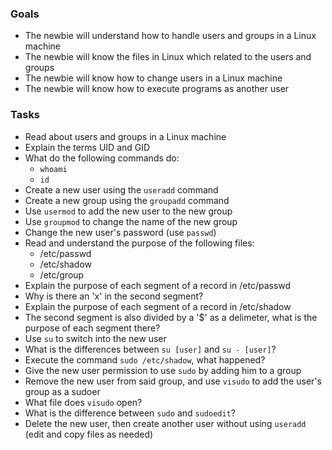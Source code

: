 
### Goals
- The newbie will understand how to handle users and groups in a Linux machine
- The newbie will know the files in Linux which related to the users and groups
- The newbie will know how to change users in a Linux machine
- The newbie will know how to execute programs as another user

### Tasks
- Read about users and groups in a Linux machine
- Explain the terms UID and GID
- What do the following commands do:
  - `whoami`
  - `id`
- Create a new user using the `useradd` command
- Create a new group using the `groupadd` command
- Use `usermod` to add the new user to the new group
- Use `groupmod` to change the name of the new group
- Change the new user's password (use `passwd`)
- Read and understand the purpose of the following files:
  - /etc/passwd
  - /etc/shadow
  - /etc/group
- Explain the purpose of each segment of a record in /etc/passwd
- Why is there an 'x' in the second segment?
- Explain the purpose of each segment of a record in /etc/shadow
- The second segment is also divided by a '$' as a delimeter, what is the purpose of each segment there?
- Use `su` to switch into the new user
- What is the differences between `su [user]` and `su - [user]`?
- Execute the command `sudo /etc/shadow`, what happened?
- Give the new user permission to use `sudo` by adding him to a group
- Remove the new user from said group, and use `visudo` to add the user's group as a sudoer
- What file does `visudo` open?
- What is the difference between `sudo` and `sudoedit`?
- Delete the new user, then create another user without using `useradd` (edit and copy files as needed)